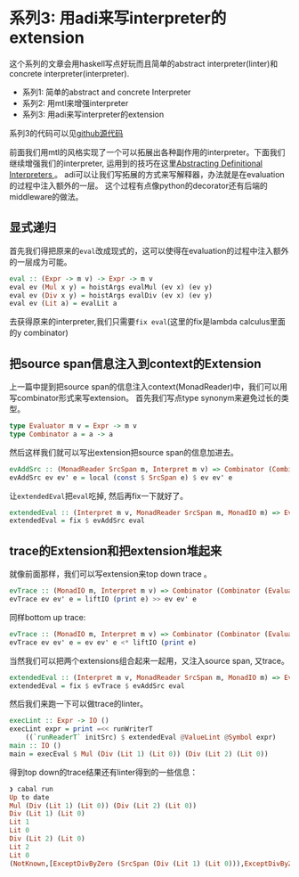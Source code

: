 # 系列3: 用adi来写interpreter的extension

这个系列的文章会用haskell写点好玩而且简单的abstract interpreter(linter)和concrete interpreter(interpreter).

* 系列1: 简单的abstract and concrete Interpreter
* 系列2: 用mtl来增强interpreter
* 系列3: 用adi来写interpreter的extension

系列3的代码可以见[github源代码](https://github.com/soulomoon/arith/tree/master/arith3)

前面我们用mtl的风格实现了一个可以拓展出各种副作用的interpreter。下面我们继续增强我们的interpreter, 运用到的技巧在这里[Abstracting Definitional Interpreters
](https://arxiv.org/abs/1707.04755)。 adi可以让我们写拓展的方式来写解释器，办法就是在evaluation的过程中注入额外的一层。
这个过程有点像python的decorator还有后端的middleware的做法。

## 显式递归

首先我们得把原来的`eval`改成现式的，这可以使得在evaluation的过程中注入额外的一层成为可能。

```haskell
eval :: (Expr -> m v) -> Expr -> m v
eval ev (Mul x y) = hoistArgs evalMul (ev x) (ev y)
eval ev (Div x y) = hoistArgs evalDiv (ev x) (ev y)
eval ev (Lit a) = evalLit a
```

去获得原来的interpreter,我们只需要`fix eval`(这里的fix是lambda calculus里面的y combinator)

## 把source span信息注入到context的Extension

上一篇中提到把source span的信息注入context(MonadReader)中，我们可以用写combinator形式来写extension。
首先我们写点type synonym来避免过长的类型。

```haskell
type Evaluator m v = Expr -> m v
type Combinator a = a -> a
```

然后这样我们就可以写出extension把source span的信息加进去。

```haskell
evAddSrc :: (MonadReader SrcSpan m, Interpret m v) => Combinator (Combinator (Evaluator m v))
evAddSrc ev ev' e = local (const $ SrcSpan e) $ ev ev' e
```

让`extendedEval`把`eval`吃掉, 然后再fix一下就好了。

```haskell
extendedEval :: (Interpret m v, MonadReader SrcSpan m, MonadIO m) => Evaluator m v
extendedEval = fix $ evAddSrc eval
```

## trace的Extension和把extension堆起来

就像前面那样，我们可以写extension来top down trace 。

```haskell
evTrace :: (MonadIO m, Interpret m v) => Combinator (Combinator (Evaluator m v))
evTrace ev ev' e = liftIO (print e) >> ev ev' e
```

同样bottom up trace:

```haskell
evTrace :: (MonadIO m, Interpret m v) => Combinator (Combinator (Evaluator m v))
evTrace ev ev' e = ev ev' e <* liftIO (print e)
```

当然我们可以把两个extensions组合起来一起用，又注入source span, 又trace。

```haskell
extendedEval :: (Interpret m v, MonadReader SrcSpan m, MonadIO m) => Evaluator m v
extendedEval = fix $ evTrace $ evAddSrc eval
```

然后我们来跑一下可以做trace的linter。

```haskell
execLint :: Expr -> IO ()
execLint expr = print =<< runWriterT
    ((`runReaderT` initSrc) $ extendedEval @ValueLint @Symbol expr)
main :: IO ()
main = execEval $ Mul (Div (Lit 1) (Lit 0)) (Div (Lit 2) (Lit 0))
```

得到top down的trace结果还有linter得到的一些信息：

```haskell
❯ cabal run
Up to date
Mul (Div (Lit 1) (Lit 0)) (Div (Lit 2) (Lit 0))
Div (Lit 1) (Lit 0)
Lit 1
Lit 0
Div (Lit 2) (Lit 0)
Lit 2
Lit 0
(NotKnown,[ExceptDivByZero (SrcSpan (Div (Lit 1) (Lit 0))),ExceptDivByZero (SrcSpan (Div (Lit 2) (Lit 0)))])
```
